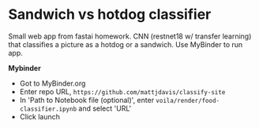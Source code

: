# Sandwich vs hotdog classifier

Small web app from fastai homework. CNN (restnet18 w/ transfer learning) that classifies a picture as a hotdog or a sandwich. Use MyBinder to run app.

**Mybinder**
+ Got to MyBinder.org
+ Enter repo URL, `https://github.com/mattjdavis/classify-site`
+ In 'Path to Notebook file (optional)', enter `voila/render/food-classifier.ipynb` and select 'URL'
+ Click launch
